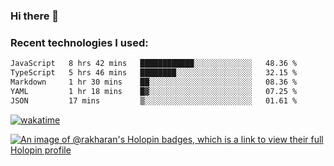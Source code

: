 ### Hi there 👋

### Recent technologies I used:
<!--START_SECTION:waka-->

```txt
JavaScript   8 hrs 42 mins   ████████████░░░░░░░░░░░░░   48.36 %
TypeScript   5 hrs 46 mins   ████████░░░░░░░░░░░░░░░░░   32.15 %
Markdown     1 hr 30 mins    ██░░░░░░░░░░░░░░░░░░░░░░░   08.36 %
YAML         1 hr 18 mins    █▓░░░░░░░░░░░░░░░░░░░░░░░   07.25 %
JSON         17 mins         ▒░░░░░░░░░░░░░░░░░░░░░░░░   01.61 %
```

<!--END_SECTION:waka-->
[![wakatime](https://wakatime.com/badge/user/fe50d444-0cee-4d14-a0b3-b9e8509eb4d0.svg)](https://wakatime.com/@fe50d444-0cee-4d14-a0b3-b9e8509eb4d0)

[![An image of @rakharan's Holopin badges, which is a link to view their full Holopin profile](https://holopin.me/rakharan)](https://holopin.io/@rakharan)
